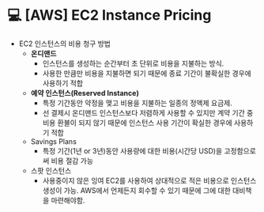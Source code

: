 💻 [AWS] EC2 Instance Pricing
=============

* EC2 인스턴스의 비용 청구 방법
  * **온디맨드**
    * 인스턴스를 생성하는 순간부터 초 단위로 비용을 지불하는 방식. 
    * 사용한 만큼만 비용을 지불하면 되기 때문에 종료 기간이 불확실한 경우에 사용하기 적합
  * **예약 인스턴스(Reserved Instance)**
    * 특정 기간동안 약정을 맺고 비용을 지불하는 일종의 정액제 요금제. 
    * 선 결제시 온디맨드 인스턴스보다 저렴하게 사용할 수 있지만 계약 기간 중 비용 환불이 되지 않기 때문에 인스턴스 사용 기간이 확실한 경우에 사용하기 적합
  * Savings Plans
    * 특정 기간(1년 or 3년)동안 사용량에 대한 비용(시간당 USD)을 고정함으로써 비용 절감 가능
  * 스팟 인스턴스
    * 사용중이지 않은 잉여 EC2를 사용하여 상대적으로 적은 비용으로 인스턴스 생성이 가능. AWS에서 언제든지 회수할 수 있기 때문에 그에 대한 대비책을 마련해야함.